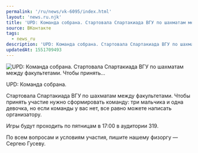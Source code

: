 ```yaml
---
permalink: '/ru/news/vk-6095/index.html'
layout: 'news.ru.njk'
title: 'UPD: Команда собрана. Стартовала Спартакиада ВГУ по шахматам между факультетами. Чтобы принять'
source: ВКонтакте
tags:
  - news_ru
description: 'UPD: Команда собрана. Стартовала Спартакиада ВГУ по шахматам между факультетами. Чтобы принять…'
updatedAt: 1551709493
---
```

![UPD: Команда собрана. Стартовала Спартакиада ВГУ по шахматам между факультетами. Чтобы принять…](https://sun9-57.userapi.com/impf/c849224/v849224208/145f86/ot0Ci1K6P28.jpg?size=1280x854&quality=96&sign=b952993fbe90b32a36143ed41a9a6658&c_uniq_tag=6D1jJB9MZo52auS_a4YT8pPVABU2yDDghV4SR5LWE6w&type=album)

UPD: Команда собрана.

Стартовала Спартакиада ВГУ по шахматам между факультетами. Чтобы принять участие нужно сформировать команду: три мальчика и одна девочка, но если команды у вас нет, все равно можете написать организатору.

Игры будут проходить по пятницам в 17:00 в аудитории 319.

По всем вопросам и условиям участия, пишите нашему физоргу — Сергею Гусеву.
